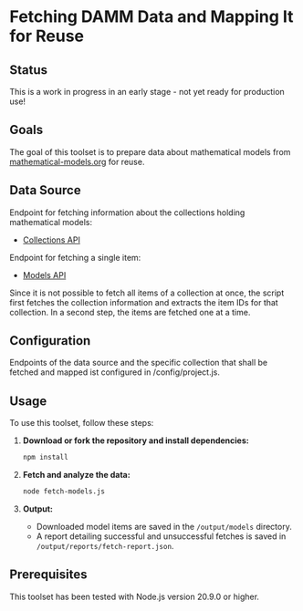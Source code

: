 # Fetching DAMM Data and Mapping It for Reuse

## Status

This is a work in progress in an early stage - not yet ready for production use!

## Goals

The goal of this toolset is to prepare data about mathematical models from [mathematical-models.org](https://mathematical-models.org/) for reuse.

## Data Source

Endpoint for fetching information about the collections holding mathematical models:
- [Collections API](https://mathematical-models.org/api/collections/)

Endpoint for fetching a single item:
- [Models API](https://mathematical-models.org/api/models/)

Since it is not possible to fetch all items of a collection at once, the script first fetches the collection information and extracts the item IDs for that collection. In a second step, the items are fetched one at a time.

## Configuration

Endpoints of the data source and the specific collection that shall be fetched and mapped ist configured in /config/project.js.

## Usage

To use this toolset, follow these steps:

1. **Download or fork the repository and install dependencies:**

    ```bash
    npm install
    ```

2. **Fetch and analyze the data:**

    ```bash
    node fetch-models.js
    ```

3. **Output:**

    - Downloaded model items are saved in the `/output/models` directory.
    - A report detailing successful and unsuccessful fetches is saved in `/output/reports/fetch-report.json`.

## Prerequisites

This toolset has been tested with Node.js version 20.9.0 or higher.
